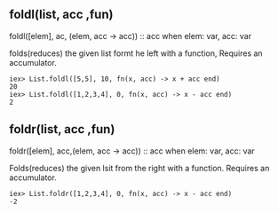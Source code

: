 
foldl(list, acc ,fun)
----
foldl([elem], ac, (elem, acc -> acc)) :: acc when elem: var, acc: var

folds(reduces) the given list formt he left with a function, Requires 
an accumulator.

```
iex> List.foldl([5,5], 10, fn(x, acc) -> x + acc end)
20
iex> List.foldl([1,2,3,4], 0, fn(x, acc) -> x - acc end)
2
```

foldr(list, acc ,fun)
----
foldr([elem], acc,(elem, acc -> acc)) :: acc when elem: var, acc: var

Folds(reduces) the given lsit from the right with a function. Requires 
an accumulator.

```
iex> List.foldr([1,2,3,4], 0, fn(x, acc) -> x - acc end)
-2
```

